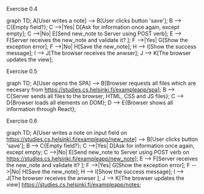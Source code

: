 Exercise 0.4

graph TD;
    A[User writes a note] --> B[User clicks button 'save'];
    B --> C{Empty field?};
    C -->|Yes| D[Ask for information once again, except empty];
    C -->|No| E[Send new_note to Server using POST verb];
    E --> F[Server receives the new_note and validate it? ];
	F -->|Yes| G[Show the exception error];
    F -->|No| H[Save the new_note];
	H --> I[Show the success message];
    I --> J[The browser receives the anwser];
    J --> K[The browser updates the view];

	
Exercise 0.5

graph TD;
    A[User opens the SPA] --> B[Browser requests all files which are necesary from https://studies.cs.helsinki.fi/exampleapp/spa];
    B --> C{Server sends all files to the browser, HTML, CSS and JS files};
    C --> D{Browser loads all elements on DOM};
	D --> E{Browser shows all information through React};	
	
Exercise 0.6

graph TD;
    A[User writes a note on input field on https://studies.cs.helsinki.fi/exampleapp/new_note] --> B[User clicks button 'save'];
    B --> C{Empty field?};
    C -->|Yes| D[Ask for information once again, except empty;
    C -->|No| E[Send new_note to Server using POST verb on https://studies.cs.helsinki.fi/exampleapp/new_note];
    E --> F[Server receives the new_note and validate it? ];
	F -->|Yes| G[Show the exception error];
    F -->|No| H[Save the new_note];
	H --> I[Show the success message];
    I --> J[The browser receives the anwser ];
    J --> K[The browser updates the view] https://studies.cs.helsinki.fi/exampleapp/notes;